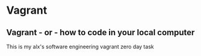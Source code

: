 # Vagrant
## Vagrant - or - how to code in your local computer
This is my alx's software engineering vagrant zero day task
